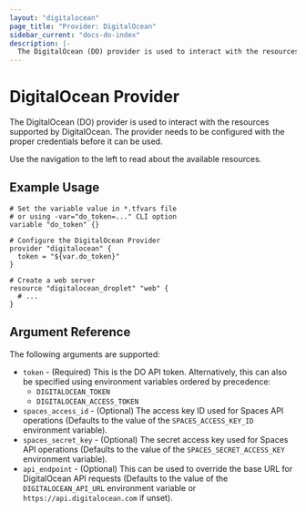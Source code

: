 ```yaml
---
layout: "digitalocean"
page_title: "Provider: DigitalOcean"
sidebar_current: "docs-do-index"
description: |-
  The DigitalOcean (DO) provider is used to interact with the resources supported by DigitalOcean. The provider needs to be configured with the proper credentials before it can be used.
---
```


# DigitalOcean Provider

The DigitalOcean (DO) provider is used to interact with the
resources supported by DigitalOcean. The provider needs to be configured
with the proper credentials before it can be used.

Use the navigation to the left to read about the available resources.

## Example Usage

```hcl
# Set the variable value in *.tfvars file
# or using -var="do_token=..." CLI option
variable "do_token" {}

# Configure the DigitalOcean Provider
provider "digitalocean" {
  token = "${var.do_token}"
}

# Create a web server
resource "digitalocean_droplet" "web" {
  # ...
}
```

## Argument Reference

The following arguments are supported:

* `token` - (Required) This is the DO API token. Alternatively, this can also be specified
  using environment variables ordered by precedence:
  * `DIGITALOCEAN_TOKEN`
  * `DIGITALOCEAN_ACCESS_TOKEN`
* `spaces_access_id` - (Optional) The access key ID used for Spaces API
  operations (Defaults to the value of the `SPACES_ACCESS_KEY_ID` environment
  variable).
* `spaces_secret_key` - (Optional) The secret access key used for Spaces API
  operations (Defaults to the value of the `SPACES_SECRET_ACCESS_KEY`
  environment variable).
* `api_endpoint` - (Optional) This can be used to override the base URL for
  DigitalOcean API requests (Defaults to the value of the `DIGITALOCEAN_API_URL`
  environment variable or `https://api.digitalocean.com` if unset).
